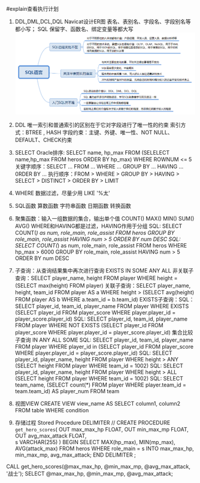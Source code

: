 #explain查看执行计划

01. DDL,DML,DCL,DQL 
	Navicat设计ER图 
	表名、表别名、字段名、字段别名等都小写；
	SQL 保留字、函数名、绑定变量等都大写
![Image of Yaktocat](https://github.com/xaoduer/learning/blob/master/SQL-learning/01.xmind.png)
04. DDL
	唯一索引和普通索引的区别在于它对字段进行了唯一性的约束
	索引方式：BTREE , HASH
	字段约束：主键、外键、唯一性、NOT NULL、DEFAULT、CHECK约束
   
05. SELECT
	Oracle排序: SELECT name, hp_max FROM (SELELECT name,hp_max FROM heros ORDER BY hp_max) WHERE ROWNUM <= 5
	关键字顺序：SELECT ... FROM ... WHERE ... GROUP BY ... HAVING ... 0RDER BY ...
	执行顺序：FROM > WHERE > GROUP BY > HAVING > SELECT > DISTINCT > ORDER BY > LIMIT 

06. WHERE 数据过滤，尽量少用 LIKE '%太'
	
07. SQL函数
	算数函数
	字符串函数
	日期函数
	转换函数
	
08. 聚集函数：输入一组数据的集合，输出单个值
	COUNT()
	MAX()
	MIN()
	SUM()
	AVG()
	WHERE和HAVING都是过滤，HAVING作用于分组
	SQL: SELECT COUNT(*) as num, role_main, role_assist FROM heros GROUP BY role_main, role_assist HAVING num > 5 ORDER BY num DESC
	SQL: SELECT COUNT(*) as num, role_main, role_assist FROM heros WHERE hp_max > 6000 GROUP BY role_main, role_assist HAVING num > 5 ORDER BY num DESC

09. 子查询：从查询结果集中再次进行查询 EXISTS IN SOME ANY ALL
	非关联子查询：SELECT player_name, height FROM player WHERE height = (SELECT max(height) FROM player)
	关联子查询：SELECT player_name, height, team_id FROM player AS a WHERE height > (SELECT avg(height) FROM player AS b WHERE a.team_id = b.team_id)
	EXISTS子查询：SQL：SELECT player_id, team_id, player_name FROM player WHERE EXISTS (SELECT player_id FROM player_score WHERE player.player_id = player_score.player_id)
	SQL: SELECT player_id, team_id, player_name FROM player WHERE NOT EXISTS (SELECT player_id FROM player_score WHERE player.player_id = player_score.player_id)
	集合比较子查询 IN ANY ALL SOME
	SQL: SELECT player_id, team_id, player_name FROM player WHERE player_id in (SELECT player_id FROM player_score WHERE player.player_id = player_score.player_id)
	SQL: SELECT player_id, player_name, height FROM player WHERE height > ANY (SELECT height FROM player WHERE team_id = 1002)
	SQL: SELECT player_id, player_name, height FROM player WHERE height > ALL (SELECT height FROM player WHERE team_id = 1002)
	SQL: SELECT team_name, (SELECT count(*) FROM player WHERE player.team_id = team.team_id) AS player_num FROM team

12. 视图VIEW
	CREATE VIEW view_name AS
	SELECT column1, column2
	FROM table
	WHERE condition
	
13. 存储过程 Stored Procedure
	DELIMITER //
	CREATE PROCEDURE `get_hero_scores`(
       OUT max_max_hp FLOAT,
       OUT min_max_mp FLOAT,
       OUT avg_max_attack FLOAT,  
       s VARCHAR(255)
       )
	BEGIN
       SELECT MAX(hp_max), MIN(mp_max), AVG(attack_max) FROM heros WHERE role_main = s INTO max_max_hp, min_max_mp, avg_max_attack;
	END
	DELIMITER ;

CALL get_hero_scores(@max_max_hp, @min_max_mp, @avg_max_attack, '战士');
SELECT @max_max_hp, @min_max_mp, @avg_max_attack;





	
	